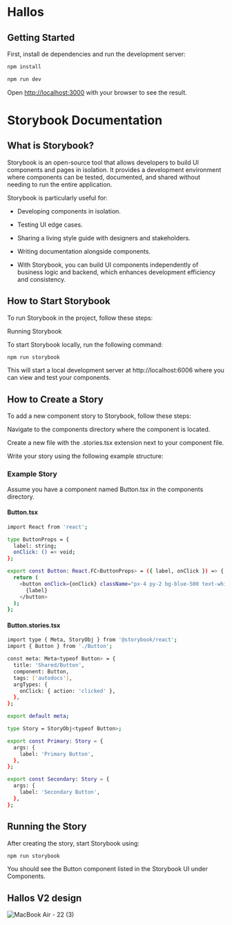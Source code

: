 # Hallos

## Getting Started

First, install de dependencies and run the development server:

```bash
npm install
```

```bash
npm run dev
```

Open [http://localhost:3000](http://localhost:3000) with your browser to see the result.

# Storybook Documentation

## What is Storybook?

Storybook is an open-source tool that allows developers to build UI components and pages in isolation. It provides a development environment where components can be tested, documented, and shared without needing to run the entire application.

Storybook is particularly useful for:

- Developing components in isolation.

- Testing UI edge cases.

- Sharing a living style guide with designers and stakeholders.

- Writing documentation alongside components.

- With Storybook, you can build UI components independently of business logic and backend, which enhances development efficiency and consistency.

## How to Start Storybook

To run Storybook in the project, follow these steps:

Running Storybook

To start Storybook locally, run the following command:
```bash
npm run storybook
```

This will start a local development server at http://localhost:6006 where you can view and test your components.

## How to Create a Story

To add a new component story to Storybook, follow these steps:

Navigate to the components directory where the component is located.

Create a new file with the .stories.tsx extension next to your component file.

Write your story using the following example structure:

### Example Story

Assume you have a component named Button.tsx in the components directory.

#### Button.tsx
```bash
import React from 'react';

type ButtonProps = {
  label: string;
  onClick: () => void;
};

export const Button: React.FC<ButtonProps> = ({ label, onClick }) => {
  return (
    <button onClick={onClick} className="px-4 py-2 bg-blue-500 text-white rounded">
      {label}
    </button>
  );
};
```

#### Button.stories.tsx
```bash
import type { Meta, StoryObj } from '@storybook/react';
import { Button } from './Button';

const meta: Meta<typeof Button> = {
  title: 'Shared/Button',
  component: Button,
  tags: ['autodocs'],
  argTypes: {
    onClick: { action: 'clicked' },
  },
};

export default meta;

type Story = StoryObj<typeof Button>;

export const Primary: Story = {
  args: {
    label: 'Primary Button',
  },
};

export const Secondary: Story = {
  args: {
    label: 'Secondary Button',
  },
};
```

## Running the Story

After creating the story, start Storybook using:

```bash
npm run storybook
```

You should see the Button component listed in the Storybook UI under Components.

## Hallos V2 design

![MacBook Air - 22 (3)](https://github.com/user-attachments/assets/9cf29c41-74ae-4eb9-8fdd-92b1a7878062)

